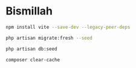 # Bismillah

```bash
npm install vite --save-dev --legacy-peer-deps
```

```bash
php artisan migrate:fresh --seed
```

```bash
php artisan db:seed
```

```bash
composer clear-cache
```
